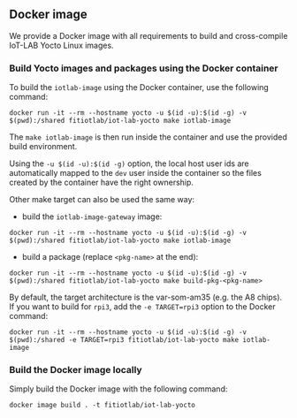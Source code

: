 ## Docker image

We provide a Docker image with all requirements to build and cross-compile IoT-LAB Yocto Linux images. 

### Build Yocto images and packages using the Docker container

To build the `iotlab-image` using the Docker container, use the following
command:

```
docker run -it --rm --hostname yocto -u $(id -u):$(id -g) -v $(pwd):/shared fitiotlab/iot-lab-yocto make iotlab-image
```

The `make iotlab-image` is then run inside the container and use the provided
build environment.

Using the `-u $(id -u):$(id -g)` option, the local host user ids are
automatically mapped to the `dev` user inside the container so the files
created by the container have the right ownership.

Other make target can also be used the same way:

- build the `iotlab-image-gateway` image:

```
docker run -it --rm --hostname yocto -u $(id -u):$(id -g) -v $(pwd):/shared fitiotlab/iot-lab-yocto make iotlab-image
```

- build a package (replace `<pkg-name>` at the end):

```
docker run -it --rm --hostname yocto -u $(id -u):$(id -g) -v $(pwd):/shared fitiotlab/iot-lab-yocto make build-pkg-<pkg-name>
```

By default, the target architecture is the var-som-am35 (e.g. the A8 chips). If
you want to build for `rpi3`, add the `-e TARGET=rpi3` option to the Docker command:

```
docker run -it --rm --hostname yocto -u $(id -u):$(id -g) -v $(pwd):/shared -e TARGET=rpi3 fitiotlab/iot-lab-yocto make iotlab-image
```

### Build the Docker image locally

Simply build the Docker image with the following command:

```
docker image build . -t fitiotlab/iot-lab-yocto
```

